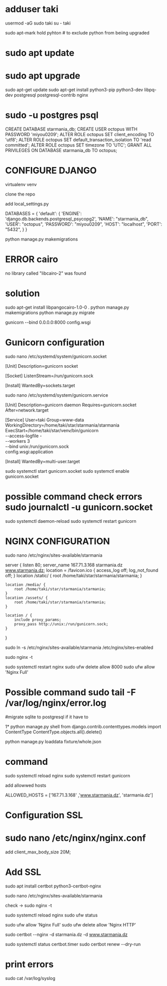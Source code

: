 # adduser taki 

usermod -aG sudo taki
su - taki

sudo apt-mark hold pyhton # to exclude python from beiing upgraded

# sudo apt update
# sudo apt upgrade

sudo apt-get update
sudo apt-get install python3-pip python3-dev libpq-dev postgresql postgresql-contrib nginx

# sudo -u postgres psql

CREATE DATABASE starmania_db;
CREATE USER octopus WITH PASSWORD 'miyou0209';
ALTER ROLE octopus SET client_encoding TO 'utf8';
ALTER ROLE octopus SET default_transaction_isolation TO 'read committed';
ALTER ROLE octopus SET timezone TO 'UTC';
GRANT ALL PRIVILEGES ON DATABASE starmania_db TO octopus;

# CONFIGURE DJANGO

virtualenv venv

clone the repo 

add local_settings.py

DATABASES = {
    'default': {
        'ENGINE': 'django.db.backends.postgresql_psycopg2',
        'NAME': "starmania_db",
        'USER': "octopus",
        'PASSWORD': "miyou0209",
        'HOST': "localhost",
        'PORT': "5432",
    }
}

python manage.py makemigrations

# ERROR cairo
no library called "libcairo-2" was found

# solution 

sudo apt-get install libpangocairo-1.0-0
.
python manage.py makemigrations
python manage.py migrate


gunicorn --bind 0.0.0.0:8000 config.wsgi

# Gunicorn configuration

sudo nano /etc/systemd/system/gunicorn.socket

[Unit]
Description=gunicorn socket

[Socket]
ListenStream=/run/gunicorn.sock

[Install]
WantedBy=sockets.target


sudo nano /etc/systemd/system/gunicorn.service

[Unit]
Description=gunicorn daemon
Requires=gunicorn.socket
After=network.target

[Service]
User=taki
Group=www-data
WorkingDirectory=/home/taki/star/starmania/starmania
ExecStart=/home/taki/star/venv/bin/gunicorn \
          --access-logfile - \
          --workers 3 \
          --bind unix:/run/gunicorn.sock \
          config.wsgi:application

[Install]
WantedBy=multi-user.target


sudo systemctl start gunicorn.socket
sudo systemctl enable gunicorn.socket

# possible command check errors sudo journalctl -u gunicorn.socket

sudo systemctl daemon-reload
sudo systemctl restart gunicorn

# NGINX CONFIGURATION

sudo nano /etc/nginx/sites-available/starmania

server {
    listen 80;
    server_name 167.71.3.168 starmania.dz www.starmania.dz;
    location = /favicon.ico { access_log off; log_not_found off; }
    location /static/ {
        root /home/taki/star/starmania/starmania;
    }
    
    location /media/ {
        root /home/taki/star/starmania/starmania;    
    }
    location /assets/ {
        root /home/taki/star/starmania/starmania;    
    }

    location / {
        include proxy_params;
        proxy_pass http://unix:/run/gunicorn.sock;
    }
}

sudo ln -s /etc/nginx/sites-available/starmania /etc/nginx/sites-enabled

sudo nginx -t

sudo systemctl restart nginx
sudo ufw delete allow 8000
sudo ufw allow 'Nginx Full'

# Possible command sudo tail -F /var/log/nginx/error.log

#migrate sqlite to postgresql if it have to

1* 
python manage.py shell
from django.contrib.contenttypes.models import ContentType
ContentType.objects.all().delete()

python manage.py loaddata fixture/whole.json

# command

sudo systemctl reload nginx
sudo systemctl restart gunicorn

add allowwed hosts

ALLOWED_HOSTS = ['167.71.3.168' ,'www.starmania.dz', 'starmania.dz']

# Configuration SSL

# sudo nano /etc/nginx/nginx.conf
add 
client_max_body_size 20M;

# Add SSL

sudo apt install certbot python3-certbot-nginx

sudo nano /etc/nginx/sites-available/starmania

check  -> sudo nginx -t

sudo systemctl reload nginx
sudo ufw status

sudo ufw allow 'Nginx Full'
sudo ufw delete allow 'Nginx HTTP'

sudo certbot --nginx -d starmania.dz -d www.starmania.dz

sudo systemctl status certbot.timer
sudo certbot renew --dry-run

# print errors 

sudo cat /var/log/syslog